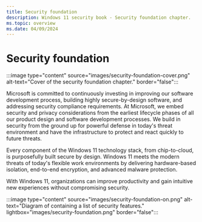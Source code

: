 ```yaml
---
title: Security foundation
description: Windows 11 security book - Security foundation chapter.
ms.topic: overview
ms.date: 04/09/2024
---
```


# Security foundation

:::image type="content" source="images/security-foundation-cover.png" alt-text="Cover of the security foundation chapter." border="false":::

Microsoft is committed to continuously investing in improving our software development process, building highly secure-by-design software, and addressing security compliance requirements. At Microsoft, we embed security and privacy considerations from the earliest lifecycle phases of all our product design and software development processes. We build in security from the ground up for powerful defense in today's threat environment and have the infrastructure to protect and react quickly to future threats.

Every component of the Windows 11 technology stack, from chip-to-cloud, is purposefully built secure by design. Windows 11 meets the modern threats of today's flexible work environments by delivering hardware-based isolation, end-to-end encryption, and advanced malware protection.

With Windows 11, organizations can improve productivity and gain intuitive new experiences without compromising security.

:::image type="content" source="images/security-foundation-on.png" alt-text="Diagram of containing a list of security features." lightbox="images/security-foundation.png" border="false":::
